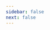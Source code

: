 ```yaml
---
sidebar: false
next: false
---
```

<BlogInfo/>






```python

```






<ActionBox />
        
<style>#top-box {margin-top:0.5rem!important;}</style>